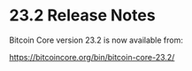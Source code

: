 23.2 Release Notes
==================

Bitcoin Core version 23.2 is now available from:

  <https://bitcoincore.org/bin/bitcoin-core-23.2/>

